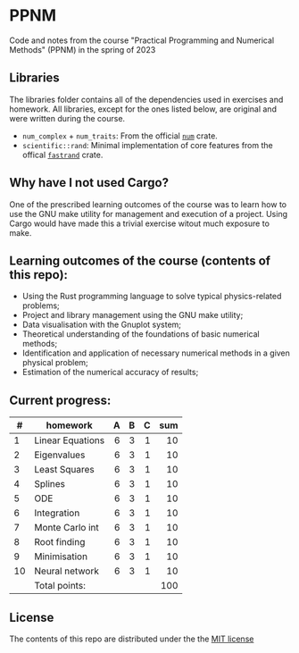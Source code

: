 # PPNM
Code and notes from the course "Practical Programming and Numerical Methods" (PPNM) in the spring of 2023

## Libraries
The libraries folder contains all of the dependencies used in exercises and homework. All libraries, except for the ones listed below, are original and were written during the course.
* `num_complex` + `num_traits`: From the official [`num`](https://crates.io/crates/num) crate.
* `scientific::rand`: Minimal implementation of core features from the offical [`fastrand`](https://crates.io/crates/fastrand) crate.

## Why have I not used Cargo?
One of the prescribed learning outcomes of the course was to learn how to use the GNU make utility for management and execution of a project. Using Cargo would have made this a trivial exercise witout much exposure to make.

## Learning outcomes of the course (contents of this repo):
* Using the Rust programming language to solve typical physics-related problems;
* Project and library management using the GNU make utility;
* Data visualisation with the Gnuplot system;
* Theoretical understanding of the foundations of basic numerical methods;
* Identification and application of necessary numerical methods in a given physical problem;
* Estimation of the numerical accuracy of results;

## Current progress:
|  # | homework         |  A |  B |  C | sum |
| -- | ---------------- | -: | -: | -: | --: |
|  1 | Linear Equations |  6 |  3 |  1 |  10 |
|  2 | Eigenvalues      |  6 |  3 |  1 |  10 |
|  3 | Least Squares    |  6 |  3 |  1 |  10 |
|  4 | Splines          |  6 |  3 |  1 |  10 |
|  5 | ODE              |  6 |  3 |  1 |  10 |
|  6 | Integration      |  6 |  3 |  1 |  10 |
|  7 | Monte Carlo int  |  6 |  3 |  1 |  10 |
|  8 | Root finding     |  6 |  3 |  1 |  10 |
|  9 | Minimisation     |  6 |  3 |  1 |  10 |
| 10 | Neural network   |  6 |  3 |  1 |  10 |
|    | Total points:    |    |    |    | 100 |

## License
The contents of this repo are distributed under the the [MIT license](http://opensource.org/licenses/MIT)